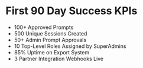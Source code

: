 # First 90 Day Success KPIs

- 100+ Approved Prompts
- 500 Unique Sessions Created
- 50+ Admin Prompt Approvals
- 10 Top-Level Roles Assigned by SuperAdmins
- 85% Uptime on Export System
- 3 Partner Integration Webhooks Live
